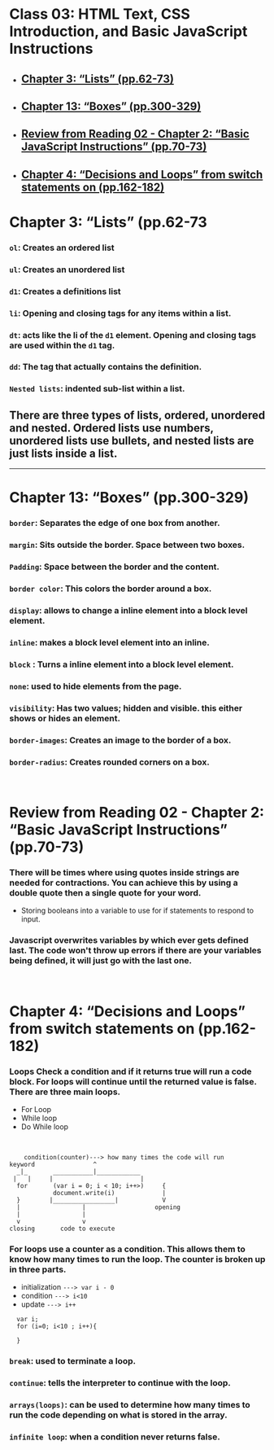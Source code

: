 # Class 03: HTML Text, CSS Introduction, and Basic JavaScript Instructions

- ## [Chapter 3: “Lists” (pp.62-73)](#html1)
- ## [Chapter 13: “Boxes” (pp.300-329)](#html2)
- ## [Review from Reading 02 - Chapter 2: “Basic JavaScript Instructions” (pp.70-73)](#html3)
- ## [Chapter 4: “Decisions and Loops” from switch statements on (pp.162-182)](#html4)

# <a name="html1">Chapter 3: “Lists” (pp.62-73</a>
### `ol`: Creates an ordered list
### `ul`: Creates an unordered list
### `d1`: Creates a definitions list 
### `li`: Opening and closing tags for any items within a list.
### `dt`: acts like the li of the `d1` element. Opening and closing tags are used within the `d1` tag.
### `dd`: The tag that actually contains the definition.
### `Nested lists`: indented sub-list within a list.
## There are three types of lists, ordered, unordered and nested. Ordered lists use numbers, unordered lists use bullets, and nested lists are just lists inside a list. 
<hr>

# <a name="html2">Chapter 13: “Boxes” (pp.300-329)</a>
### `border`: Separates the edge of one box from another.
### `margin`: Sits outside the border. Space between two boxes.
### `Padding`: Space between the border and the content. 
### `border color`: This colors the border around a box.
### `display`: allows to change a inline element into a block level element.
### `inline`: makes a block level element into an inline.
### `block` : Turns a inline element into a block level element.
### `none`: used to hide elements from the page.
### `visibility`: Has two values; hidden and visible. this either shows or hides an element.
### `border-images`: Creates an image to the border of a box.
### `border-radius`: Creates rounded corners on a box.
<br>

# <a name ="html3">Review from Reading 02 - Chapter 2: “Basic JavaScript Instructions” (pp.70-73)</a>
### There will be times where using quotes inside strings are needed for contractions. You can achieve this by using a double quote then a single quote for your word.
  - Storing booleans into a variable to use for if statements to respond to input.  
### Javascript overwrites variables by which ever gets defined last. The code won't throw up errors if there are your variables being defined, it will just go with the last one. 
<br>

# <a name="html4">Chapter 4: “Decisions and Loops” from switch statements on (pp.162-182)</a>
### Loops Check a condition and if it returns true will run a code block. For loops will continue until the returned value is false. There are three main loops.
- For Loop
- While loop
- Do While loop
<br>

``` 
    condition(counter)---> how many times the code will run
keyword                ^               
  _|_       ___________|____________     
 |   |     |                        |    
  for       (var i = 0; i < 10; i++>)     {
            document.write(i)             |
  }        |_________________|            V 
  |                 |                   opening
  |                 |
  v                 v
closing       code to execute

```

### For loops use  a counter as a condition. This allows them to know how many times to run the loop. The counter is broken up in three parts.
  - initialization `---> var i - 0`
  - condition `---> i<10`
  - update `---> i++`
```
  var i;
  for (i=0; i<10 ; i++){

  }

```
### `break`: used to terminate a loop.
### `continue`: tells the interpreter to continue with the loop.
### `arrays(loops)`: can be used to determine how many times to run the code depending on what is stored in the array.
### `infinite loop`: when a condition never returns false.


